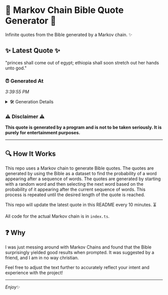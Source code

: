 # 📖 Markov Chain Bible Quote Generator 📖

Infinite quotes from the Bible generated by a Markov chain. ✨

## ✨ Latest Quote ✨
"princes shall come out of egypt; ethiopia shall soon stretch out her hands unto god."

### ⏰ Generated At
*3:39:55 PM*

<details>
    <summary>🛠️ Generation Details</summary>
    <p>
        <strong>🌱 Seed:</strong> princes<br>
        <strong>🔄 Iterations:</strong> 14<br>
        <strong>📜 Context History:</strong><br>[ princes ]: shall<br>[ princes, shall ]: come<br>[ princes, shall, come ]: out<br>[ princes, shall, come, out ]: of<br>[ princes, shall, come, out, of ]: egypt;<br>[ princes, shall, come, out, of, egypt; ]: ethiopia<br>[ shall, come, out, of, egypt;, ethiopia ]: shall<br>[ come, out, of, egypt;, ethiopia, shall ]: soon<br>[ out, of, egypt;, ethiopia, shall, soon ]: stretch<br>[ of, egypt;, ethiopia, shall, soon, stretch ]: out<br>[ egypt;, ethiopia, shall, soon, stretch, out ]: her<br>[ ethiopia, shall, soon, stretch, out, her ]: hands<br>[ shall, soon, stretch, out, her, hands ]: unto<br>[ soon, stretch, out, her, hands, unto ]: god.<br>
    </p>
</details>

### ⚠️ Disclaimer ⚠️
**This quote is generated by a program and is not to be taken seriously. It is purely for entertainment purposes.**

---

## 🔍 How It Works

This repo uses a Markov chain to generate Bible quotes. The quotes are generated by using the Bible as a dataset to find the probability of a word appearing after a sequence of words. The quotes are generated by starting with a random word and then selecting the next word based on the probability of it appearing after the current sequence of words. This process is repeated until the desired length of the quote is reached.

This repo will update the latest quote in this README every 10 minutes. ⏳

All code for the actual Markov chain is in `index.ts`.

## ❓ Why

I was just messing around with Markov Chains and found that the Bible surprisingly yielded good results when prompted. 
It was suggested by a friend, and I am in no way christian.

Feel free to adjust the text further to accurately reflect your intent and experience with the project!

---

*Enjoy*✨
